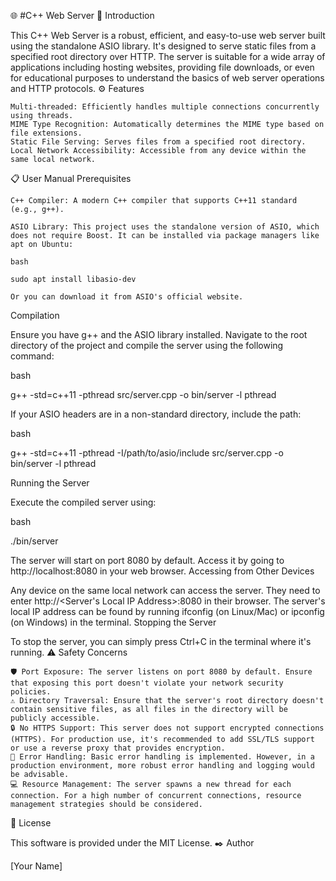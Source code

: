 🌐 #C++ Web Server
📌 Introduction

This C++ Web Server is a robust, efficient, and easy-to-use web server built using the standalone ASIO library. It's designed to serve static files from a specified root directory over HTTP. The server is suitable for a wide array of applications including hosting websites, providing file downloads, or even for educational purposes to understand the basics of web server operations and HTTP protocols.
⚙️ Features

    Multi-threaded: Efficiently handles multiple connections concurrently using threads.
    MIME Type Recognition: Automatically determines the MIME type based on file extensions.
    Static File Serving: Serves files from a specified root directory.
    Local Network Accessibility: Accessible from any device within the same local network.

📋 User Manual
Prerequisites

    C++ Compiler: A modern C++ compiler that supports C++11 standard (e.g., g++).

    ASIO Library: This project uses the standalone version of ASIO, which does not require Boost. It can be installed via package managers like apt on Ubuntu:

    bash

    sudo apt install libasio-dev

    Or you can download it from ASIO's official website.

Compilation

Ensure you have g++ and the ASIO library installed. Navigate to the root directory of the project and compile the server using the following command:

bash

g++ -std=c++11 -pthread src/server.cpp -o bin/server -l pthread

If your ASIO headers are in a non-standard directory, include the path:

bash

g++ -std=c++11 -pthread -I/path/to/asio/include src/server.cpp -o bin/server -l pthread

Running the Server

Execute the compiled server using:

bash

./bin/server

The server will start on port 8080 by default. Access it by going to http://localhost:8080 in your web browser.
Accessing from Other Devices

Any device on the same local network can access the server. They need to enter http://<Server's Local IP Address>:8080 in their browser. The server's local IP address can be found by running ifconfig (on Linux/Mac) or ipconfig (on Windows) in the terminal.
Stopping the Server

To stop the server, you can simply press Ctrl+C in the terminal where it's running.
⚠️ Safety Concerns

    🛡️ Port Exposure: The server listens on port 8080 by default. Ensure that exposing this port doesn't violate your network security policies.
    ⚠️ Directory Traversal: Ensure that the server's root directory doesn't contain sensitive files, as all files in the directory will be publicly accessible.
    🔒 No HTTPS Support: This server does not support encrypted connections (HTTPS). For production use, it's recommended to add SSL/TLS support or use a reverse proxy that provides encryption.
    🐛 Error Handling: Basic error handling is implemented. However, in a production environment, more robust error handling and logging would be advisable.
    💻 Resource Management: The server spawns a new thread for each connection. For a high number of concurrent connections, resource management strategies should be considered.

📝 License

This software is provided under the MIT License.
✒️ Author

[Your Name]
